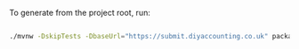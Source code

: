 To generate from the project root, run:
```bash

./mvnw -DskipTests -DbaseUrl="https://submit.diyaccounting.co.uk" package
```
